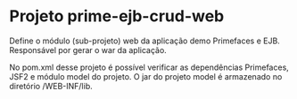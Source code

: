 Projeto prime-ejb-crud-web
=====================

Define o módulo (sub-projeto) web da aplicação demo Primefaces e EJB. Responsável por gerar o war da aplicação.

No pom.xml desse projeto é possível verificar as dependências Primefaces, JSF2 e módulo model do projeto. O jar do projeto model é armazenado no diretório /WEB-INF/lib.

